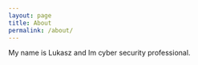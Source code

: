 ```yaml
---
layout: page
title: About
permalink: /about/
---
```


My name is Lukasz and Im cyber security professional.

